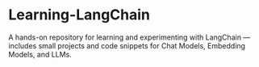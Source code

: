 # Learning-LangChain
A hands-on repository for learning and experimenting with LangChain — includes small projects and code snippets for Chat Models, Embedding Models, and LLMs.
